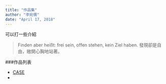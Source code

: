 ```yaml
---
title: "作品集"
author: "李宛儒"
date: "April 17, 2018"
---
```


可以打一些介紹

> Finden aber heißt: frei sein, offen stehen, kein Ziel haben.
> 發現卻是自由，敞開心胸地站著。


###作品列表
- [CASE](https://case.ntu.edu.tw/blog/?s=%E6%9D%8E%E5%AE%9B%E5%84%92)
-
